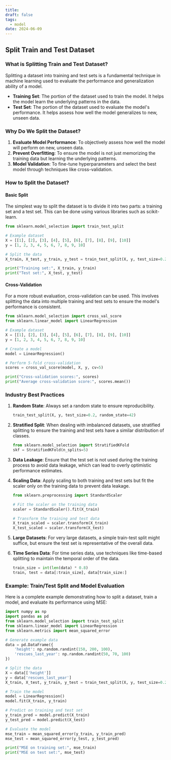 ```yaml
---
title: 
draft: false
tags:
  - model
date: 2024-06-09
---
```

## Split Train and Test Dataset

### What is Splitting Train and Test Dataset?

Splitting a dataset into training and test sets is a fundamental technique in machine learning used to evaluate the performance and generalization ability of a model. 

- **Training Set**: The portion of the dataset used to train the model. It helps the model learn the underlying patterns in the data.
- **Test Set**: The portion of the dataset used to evaluate the model's performance. It helps assess how well the model generalizes to new, unseen data.

### Why Do We Split the Dataset?

1. **Evaluate Model Performance**: To objectively assess how well the model will perform on new, unseen data.
2. **Prevent Overfitting**: To ensure the model is not just memorizing the training data but learning the underlying patterns.
3. **Model Validation**: To fine-tune hyperparameters and select the best model through techniques like cross-validation.

### How to Split the Dataset?

#### Basic Split

The simplest way to split the dataset is to divide it into two parts: a training set and a test set. This can be done using various libraries such as scikit-learn.

```python
from sklearn.model_selection import train_test_split

# Example dataset
X = [[1], [2], [3], [4], [5], [6], [7], [8], [9], [10]]
y = [1, 2, 3, 4, 5, 6, 7, 8, 9, 10]

# Split the data
X_train, X_test, y_train, y_test = train_test_split(X, y, test_size=0.2, random_state=42)

print("Training set:", X_train, y_train)
print("Test set:", X_test, y_test)
```

#### Cross-Validation

For a more robust evaluation, cross-validation can be used. This involves splitting the data into multiple training and test sets to ensure the model's performance is consistent.

```python
from sklearn.model_selection import cross_val_score
from sklearn.linear_model import LinearRegression

# Example dataset
X = [[1], [2], [3], [4], [5], [6], [7], [8], [9], [10]]
y = [1, 2, 3, 4, 5, 6, 7, 8, 9, 10]

# Create a model
model = LinearRegression()

# Perform 5-fold cross-validation
scores = cross_val_score(model, X, y, cv=5)

print("Cross-validation scores:", scores)
print("Average cross-validation score:", scores.mean())
```

### Industry Best Practices

1. **Random State**: Always set a random state to ensure reproducibility.
   ```python
   train_test_split(X, y, test_size=0.2, random_state=42)
   ```

2. **Stratified Split**: When dealing with imbalanced datasets, use stratified splitting to ensure the training and test sets have a similar distribution of classes.
   ```python
   from sklearn.model_selection import StratifiedKFold
   skf = StratifiedKFold(n_splits=5)
   ```

3. **Data Leakage**: Ensure that the test set is not used during the training process to avoid data leakage, which can lead to overly optimistic performance estimates.

4. **Scaling Data**: Apply scaling to both training and test sets but fit the scaler only on the training data to prevent data leakage.
   ```python
   from sklearn.preprocessing import StandardScaler

   # Fit the scaler on the training data
   scaler = StandardScaler().fit(X_train)
   
   # Transform the training and test data
   X_train_scaled = scaler.transform(X_train)
   X_test_scaled = scaler.transform(X_test)
   ```

5. **Large Datasets**: For very large datasets, a simple train-test split might suffice, but ensure the test set is representative of the overall data.

6. **Time Series Data**: For time series data, use techniques like time-based splitting to maintain the temporal order of the data.
   ```python
   train_size = int(len(data) * 0.8)
   train, test = data[:train_size], data[train_size:]
   ```

### Example: Train/Test Split and Model Evaluation

Here is a complete example demonstrating how to split a dataset, train a model, and evaluate its performance using MSE:

```python
import numpy as np
import pandas as pd
from sklearn.model_selection import train_test_split
from sklearn.linear_model import LinearRegression
from sklearn.metrics import mean_squared_error

# Generate example data
data = pd.DataFrame({
    'height': np.random.randint(150, 200, 100),
    'rescues_last_year': np.random.randint(50, 70, 100)
})

# Split the data
X = data[['height']]
y = data['rescues_last_year']
X_train, X_test, y_train, y_test = train_test_split(X, y, test_size=0.2, random_state=42)

# Train the model
model = LinearRegression()
model.fit(X_train, y_train)

# Predict on training and test set
y_train_pred = model.predict(X_train)
y_test_pred = model.predict(X_test)

# Evaluate the model
mse_train = mean_squared_error(y_train, y_train_pred)
mse_test = mean_squared_error(y_test, y_test_pred)

print("MSE on training set:", mse_train)
print("MSE on test set:", mse_test)
```
